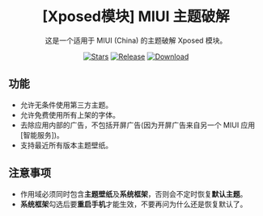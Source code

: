 <div align="center">

# [Xposed模块] MIUI 主题破解

这是一个适用于 MIUI (China) 的主题破解 Xposed 模块。

[![Stars](https://img.shields.io/github/stars/qqlittleice/FuckMiuiThemeManager?label=stars)](https://github.com/Xposed-Modules-Repo/com.yuk.fuckmiuithememanager) 
[![Release](https://img.shields.io/github/v/release/Xposed-Modules-Repo/com.yuk.fuckmiuithememanager?label=release)](https://github.com/Xposed-Modules-Repo/com.yuk.fuckmiuithememanager/releases/latest) 
[![Download](https://img.shields.io/github/downloads/Xposed-Modules-Repo/com.yuk.fuckmiuithememanager/total)](https://github.com/Xposed-Modules-Repo/com.yuk.fuckmiuithememanager/releases)

</div>

## 功能

- 允许无条件使用第三方主题。
- 允许免费使用所有上架的字体。
- 去除应用内部的广告，不包括开屏广告(因为开屏广告来自另一个 MIUI 应用[智能服务])。
- 支持最近所有版本主题壁纸。

## 注意事项

- 作用域必须同时包含<b>主题壁纸</b>及<b>系统框架</b>，否则会不定时恢复<b>默认主题</b>。
- <b>系统框架</b>勾选后要<b>重启手机</b>才能生效，不要再问为什么还是恢复默认了。
